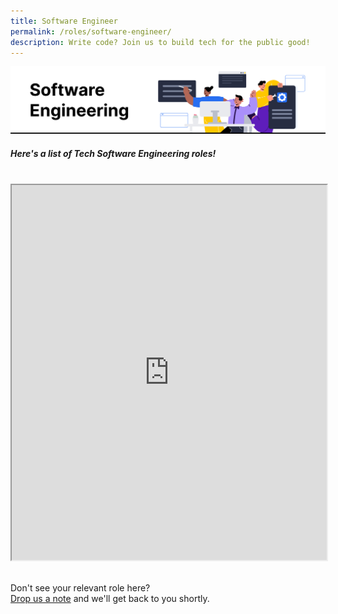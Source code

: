 ```yaml
---
title: Software Engineer
permalink: /roles/software-engineer/
description: Write code? Join us to build tech for the public good!
---
```

![The Singapore Government is hiring. These are the agencies with Software Engineering job roles.](/images/Software%20engineer.png) 
##### Here's a list of Tech Software Engineering roles!
<br>
<iframe src="https://docs.google.com/spreadsheets/d/e/2PACX-1vRKeIHN2edATjW8zRU5HgoQ6UxtXEYtoeYa1PE2epVh4OlWr0fKP419IZieULRuMXWtNi5lseklG5br/pubhtml?gid=1371440363&amp;single=true&amp;widget=true&amp;headers=false" width="100%" height="600"></iframe>



<br> Don't see your relevant role here? <br> [Drop us a note](https://go.gov.sg/buildforpublicgood) and we'll get back to you shortly.